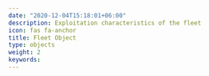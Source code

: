 ```yaml
---
date: "2020-12-04T15:18:01+06:00"
description: Exploitation characteristics of the fleet
icon: fas fa-anchor
title: Fleet Object
type: objects
weight: 2
keywords: 
---
```

